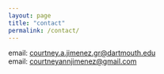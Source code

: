 ```yaml
---
layout: page
title: "contact"
permalink: /contact/
---
```


email: courtney.a.jimenez.gr@dartmouth.edu\
email: courtneyannjimenez@gmail.com
